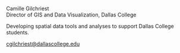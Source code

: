 Camille Gilchriest  
Director of GIS and Data Visualization, Dallas College  

Developing spatial data tools and analyses to support Dallas College students. 

cgilchriest@dallascollege.edu

<!---
cgilchriest-dcccd/cgilchriest-dcccd is a ✨ special ✨ repository because its `README.md` (this file) appears on your GitHub profile.
You can click the Preview link to take a look at your changes.
--->
